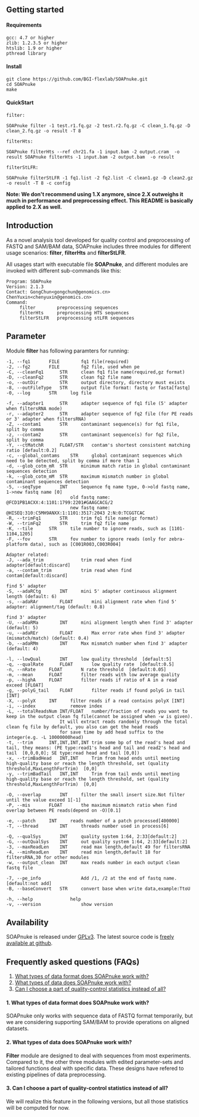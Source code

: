 ## Getting started
#### Requirements
    gcc: 4.7 or higher
    zlib: 1.2.3.5 or higher
    htslib: 1.9 or higher
    pthread library

#### Install
    git clone https://github.com/BGI-flexlab/SOAPnuke.git
    cd SOAPnuke
    make

#### QuickStart

    filter:
    
    SOAPnuke filter -1 test.r1.fq.gz -2 test.r2.fq.gz -C clean_1.fq.gz -D clean_2.fq.gz -o result -T 8
    
    filterHts:
    
    SOAPnuke filterHts --ref chr21.fa -1 input.bam -2 output.cram  -o result SOAPnuke filterHts -1 input.bam -2 output.bam  -o result

    filterStLFR:

    SOAPnuke filterStLFR -1 fq1.list -2 fq2.list -C clean1.gz -D clean2.gz -o result -T 8 -c config

**Note:
We don't recommend using 1.X anymore, since 2.X outweighs it much in performance and preprocessing effect. This README is basically applied to 2.X as well.**
	
## Introduction

As a novel analysis tool developed for quality control and preprocessing of FASTQ and SAM/BAM data, SOAPnuke includes three modules for different usage scenarios: **filter**, **filterHts** and **filterStLFR**. 

All usages start with executable file **SOAPnuke**, and different modules are invoked with different sub-commands like this:

	Program: SOAPnuke
	Version: 2.1.3
	Contact: GongChun<gongchun@genomics.cn>  ChenYuxin<chenyuxin@genomics.cn>
	Command:
         filter        preprocessing sequences
         filterHts     preprocessing HTS sequences
         filterStLFR   preprocessing stLFR sequences

## Parameter
Module **filter** has following paramters for running:
	
	-1, --fq1		FILE		fq1 file(required)
	-2, --fq2		FILE		fq2 file, used when pe
	-C, --cleanFq1		STR		clean fq1 file name(required,gz format)
	-D, --cleanFq2		STR		clean fq2 file name
	-o, --outDir		STR		output directory, directory must exists
	-8, --outFileType	STR		output file format: fastq or fasta[fastq]
	-0, --log		STR		log file

	-f, --adapter1		STR		adapter sequence of fq1 file (5' adapter when filtersRNA mode)
	-r, --adapter2		STR		adapter sequence of fq2 file (for PE reads or 3' adapter when filtersRNA)
	-Z, --contam1		STR		contaminant sequence(s) for fq1 file, split by comma
	-z, --contam2		STR		contaminant sequence(s) for fq2 file, split by comma
	-Y, --ctMatchR		FLOAT/STR	contam's shortest consistent matching ratio [default:0.2]
	-c, --global_contams	STR		global contaminant sequences which need to be detected, split by comma if more than 1
	-d, --glob_cotm_mR	STR		minimum match ratio in global contaminant sequences detection
	-k, --glob_cotm_mM	STR		maximum mismatch number in global contaminant sequences detection
	-5, --seqType		INT		Sequence fq name type, 0->old fastq name, 1->new fastq name [0]
							old fastq name: @FCD1PB1ACXX:4:1101:1799:2201#GAAGCACG/2
							new fastq name: @HISEQ:310:C5MH9ANXX:1:1101:3517:2043 2:N:0:TCGGTCAC
	-R, --trimFq1		STR		trim fq1 file name(gz format)
	-W, --trimFq2		STR		trim fq2 file name
	-K, --tile		STR		tile number to ignore reads, such as [1101-1104,1205]
	-F, --fov		STR		fov number to ignore reads (only for zebra-platform data), such as [C001R003,C003R004]
	
	Adapter related:
	-J, --ada_trim				trim read when find adapter[default:discard]
	-a, --contam_trim			trim read when find contam[default:discard]
	
	find 5' adapter
	-S, --adaRCtg		INT		mini 5' adapter continuous alignment length (default: 6)
	-s, --adaRAr		FLOAT		mini alignment rate when find 5' adapter: alignment/tag (default: 0.8)
	
	find 3' adapter
	-U, --adaRMa		INT		mini alignment length when find 3' adapter (default: 5)
	-u, --adaREr		FLOAT		Max error rate when find 3' adapter (mismatch/match) (default: 0.4)
	-b, --adaRMm		INT		Max mismatch number when find 3' adapter (default: 4)

	-l, --lowQual		INT		low quality threshold  [default:5]
	-q, --qualRate		FLOAT		low quality rate  [default:0.5]
	-n, --nRate		FLOAT		N rate threshold  [default:0.05]
	-m, --mean		FLOAT		filter reads with low average quality
	-p, --highA		FLOAT		filter reads if ratio of A in a read exceed [FLOAT]
	-g, --polyG_tail	FLOAT		filter reads if found polyG in tail [INT]
	-X, --polyX		INT		filter reads if a read contains polyX [INT]
	-i, --index				remove index
	-L, --totalReadsNum	INT/FLOAT	number/fraction of reads you want to keep in the output clean fq file(cannot be assigned when -w is given).
						It will extract reads randomly through the total clean fq file by default, you also can get the head reads
						for save time by add head suffix to the integer(e.g. -L 10000000head)
	-t, --trim		INT,INT,INT,INT	trim some bp of the read's head and tail, they means: (PE type:read1's head and tail and read2's head and tail  [0,0,0,0]; SE type:read head and tail [0,0])
	-x, --trimBadHead	INT,INT		Trim from head ends until meeting high-quality base or reach the length threshold, set (quality threshold,MaxLengthForTrim)  [0,0]
	-y, --trimBadTail	INT,INT		Trim from tail ends until meeting high-quality base or reach the length threshold, set (quality threshold,MaxLengthForTrim)  [0,0]

	-O, --overlap		INT		filter the small insert size.Not filter until the value exceed 1[-1]
	-P, --mis		FLOAT		the maximum mismatch ratio when find overlap between PE reads(depend on -O)[0.1]

	-e, --patch		INT		reads number of a patch processed[400000]
	-T, --thread		INT		threads number used in process[6]

	-Q, --qualSys		INT		quality system 1:64, 2:33[default:2]
	-G, --outQualSys	INT		out quality system 1:64, 2:33[default:2]
	-3, --maxReadLen	INT		read max length,default 49 for filtersRNA
	-4, --minReadLen	INT		read min length,default 18 for filtersRNA,30 for other modules
	-w, --output_clean	INT		max reads number in each output clean fastq file

	-7, --pe_info				Add /1, /2 at the end of fastq name.[default:not add]
	-B, --baseConvert	STR		convert base when write data,example:TtoU

	-h, --help				help
	-v, --version				show version


## Availability

SOAPnuke is released under [GPLv3][1]. The latest source code is [freely
available at github][2]. 

## Frequently asked questions (FAQs)

1. [What types of data format does SOAPnuke work with?](#dataf)
2. [What types of data does SOAPnuke work with?](#data)
3. [Can I choose a part of quality-control statistics instead of all?](#qcn)

#### <a name="dataf"></a>1. What types of data format does SOAPnuke work with?

SOAPnuke only works with sequence data of FASTQ format temporarily, but we are considering supporting SAM/BAM to provide operations on aligned datasets.

#### <a name="data"></a>2. What types of data does SOAPnuke work with?

**Filter** module are designed to deal with sequences from most experiments. Compared to it, the other three modules with edited parameter-sets and tailored functions deal with specific data. These designs have refered to existing pipelines of data preprocessing.

 
#### <a name="qcn"></a>3. Can I choose a part of quality-control statistics instead of all?

We will realize this feature in the following versions, but all those statistics will be computed for now.
 




[1]: http://en.wikipedia.org/wiki/GNU_General_Public_License
[2]: https://github.com/BGI-flexlab/SOAPnuke

